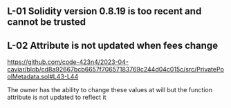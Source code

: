 ## L-01 Solidity version 0.8.19 is too recent and cannot be trusted


## L-02 Attribute is not updated when fees change 
https://github.com/code-423n4/2023-04-caviar/blob/cd8a92667bcb6657f70657183769c244d04c015c/src/PrivatePoolMetadata.sol#L43-L44

The owner has the ability to change these values at will but the function attribute is not updated to reflect it 

